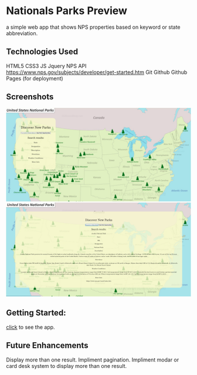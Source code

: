 # Nationals Parks Preview

a simple web app that shows NPS properties based on keyword or state abbreviation. 

## Technologies Used
HTML5
CSS3
JS
Jquery
NPS API https://www.nps.gov/subjects/developer/get-started.htm 
Git
Github
Github Pages (for deployment)

## Screenshots

![screenshot 1](./imgs/shot1.png)
![screenshot 2](./imgs/shot2.png)

## Getting Started:
[click](https://garrettruss.github.io/NPS-Project/) to see the app. 

## Future Enhancements
Display more than one result. 
Impliment pagination.
Impliment modar or card desk system to display more than one result. 